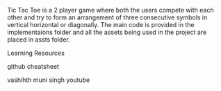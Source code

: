 Tic Tac Toe is a 2 player game where both the users compete with each other and try to form an arrangement of three consecutive symbols in vertical horizontal or diagonally. The main code is provided in the implementaions folder and all the assets being used in the project are placed in assts folder.


Learning Resources


github cheatsheet


vashihth muni singh youtube
